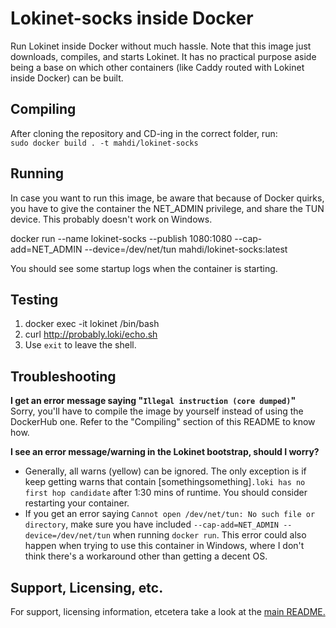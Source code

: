 # Lokinet-socks inside Docker

Run Lokinet inside Docker without much hassle.
Note that this image just downloads, compiles, and starts Lokinet. It has no practical purpose aside being a base on which other containers (like Caddy routed with Lokinet inside Docker) can be built.

## Compiling

After cloning the repository and CD-ing in the correct folder, run:   
`sudo docker build . -t mahdi/lokinet-socks`

## Running

In case you want to run this image, be aware that because of Docker quirks, you have to give the container the NET_ADMIN privilege, and  share the TUN device.
This probably doesn't work on Windows.

docker run --name lokinet-socks --publish 1080:1080 --cap-add=NET_ADMIN --device=/dev/net/tun mahdi/lokinet-socks:latest 

You should see some startup logs when the container is starting.

## Testing

1. docker exec -it lokinet /bin/bash
2. curl http://probably.loki/echo.sh
3. Use `exit` to leave the shell.


## Troubleshooting

**I get an error message saying "`Illegal instruction (core dumped)`"**  
Sorry, you'll have to compile the image by yourself instead of using the DockerHub one. Refer to the "Compiling" section of this README to know how.

**I see an error message/warning in the Lokinet bootstrap, should I worry?**

- Generally, all warns (yellow) can be ignored. The only exception is if keep getting warns that contain [somethingsomething]`.loki has no first hop candidate` after 1:30 mins of runtime. You should consider restarting your container.
- If you get an error saying `Cannot open /dev/net/tun: No such file or directory`, make sure you have included `--cap-add=NET_ADMIN --device=/dev/net/tun` when running `docker run`. This error could also happen when trying to use this container in Windows, where I don't think there's a workaround other than getting a decent OS.

## Support, Licensing, etc.

For support, licensing information, etcetera take a look at the [main README.](https://codeberg.org/massivebox/lokinet-docker/src/branch/main/README.md)
